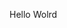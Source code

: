 Hello Wolrd













































































































































































































































































































































































































































































































































































































































































































































































































































































































































































































































































































































































































































































































































































































































































































































































































































































































































































































































































































































































































































































































































































































































































































































































































































































































































































































































































































































































































































































































































































































































































































































